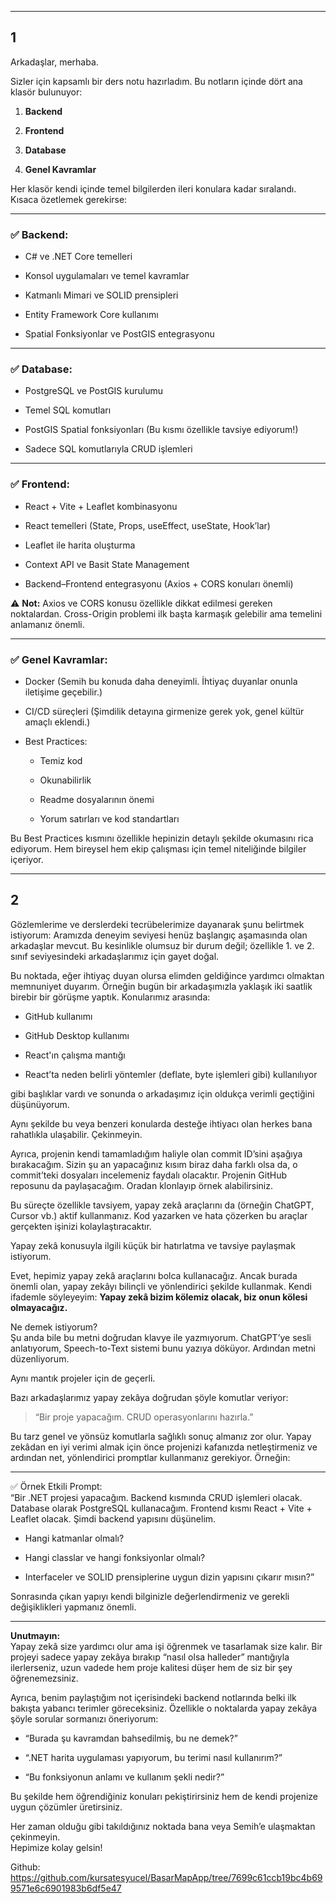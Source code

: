 
---
## 1

Arkadaşlar, merhaba.

Sizler için kapsamlı bir ders notu hazırladım. Bu notların içinde dört ana klasör bulunuyor:

1. **Backend**
    
2. **Frontend**
    
3. **Database**
    
4. **Genel Kavramlar**
    

Her klasör kendi içinde temel bilgilerden ileri konulara kadar sıralandı. Kısaca özetlemek gerekirse:

---

### ✅ Backend:

- C# ve .NET Core temelleri
    
- Konsol uygulamaları ve temel kavramlar
    
- Katmanlı Mimari ve SOLID prensipleri
    
- Entity Framework Core kullanımı
    
- Spatial Fonksiyonlar ve PostGIS entegrasyonu
    

---

### ✅ Database:

- PostgreSQL ve PostGIS kurulumu
    
- Temel SQL komutları
    
- PostGIS Spatial fonksiyonları (Bu kısmı özellikle tavsiye ediyorum!)
    
- Sadece SQL komutlarıyla CRUD işlemleri
    

---

### ✅ Frontend:

- React + Vite + Leaflet kombinasyonu
    
- React temelleri (State, Props, useEffect, useState, Hook’lar)
    
- Leaflet ile harita oluşturma
    
- Context API ve Basit State Management
    
- Backend–Frontend entegrasyonu (Axios + CORS konuları önemli)
    

⚠️ **Not:** Axios ve CORS konusu özellikle dikkat edilmesi gereken noktalardan. Cross-Origin problemi ilk başta karmaşık gelebilir ama temelini anlamanız önemli.

---

### ✅ Genel Kavramlar:

- Docker (Semih bu konuda daha deneyimli. İhtiyaç duyanlar onunla iletişime geçebilir.)
    
- CI/CD süreçleri (Şimdilik detayına girmenize gerek yok, genel kültür amaçlı eklendi.)
    
- Best Practices:
    
    - Temiz kod
        
    - Okunabilirlik
        
    - Readme dosyalarının önemi
        
    - Yorum satırları ve kod standartları
        

Bu Best Practices kısmını özellikle hepinizin detaylı şekilde okumasını rica ediyorum. Hem bireysel hem ekip çalışması için temel niteliğinde bilgiler içeriyor.



---
## 2

Gözlemlerime ve derslerdeki tecrübelerimize dayanarak şunu belirtmek istiyorum: Aramızda deneyim seviyesi henüz başlangıç aşamasında olan arkadaşlar mevcut. Bu kesinlikle olumsuz bir durum değil; özellikle 1. ve 2. sınıf seviyesindeki arkadaşlarımız için gayet doğal.

Bu noktada, eğer ihtiyaç duyan olursa elimden geldiğince yardımcı olmaktan memnuniyet duyarım. Örneğin bugün bir arkadaşımızla yaklaşık iki saatlik birebir bir görüşme yaptık. Konularımız arasında:

- GitHub kullanımı
    
- GitHub Desktop kullanımı
    
- React'ın çalışma mantığı
    
- React’ta neden belirli yöntemler (deflate, byte işlemleri gibi) kullanılıyor
    

gibi başlıklar vardı ve sonunda o arkadaşımız için oldukça verimli geçtiğini düşünüyorum.

Aynı şekilde bu veya benzeri konularda desteğe ihtiyacı olan herkes bana rahatlıkla ulaşabilir. Çekinmeyin.

Ayrıca, projenin kendi tamamladığım haliyle olan commit ID’sini aşağıya bırakacağım. Sizin şu an yapacağınız kısım biraz daha farklı olsa da, o commit’teki dosyaları incelemeniz faydalı olacaktır. Projenin GitHub reposunu da paylaşacağım. Oradan klonlayıp örnek alabilirsiniz.

Bu süreçte özellikle tavsiyem, yapay zekâ araçlarını da (örneğin ChatGPT, Cursor vb.) aktif kullanmanız. Kod yazarken ve hata çözerken bu araçlar gerçekten işinizi kolaylaştıracaktır.


Yapay zekâ konusuyla ilgili küçük bir hatırlatma ve tavsiye paylaşmak istiyorum.

Evet, hepimiz yapay zekâ araçlarını bolca kullanacağız. Ancak burada önemli olan, yapay zekâyı bilinçli ve yönlendirici şekilde kullanmak. Kendi ifademle söyleyeyim: **Yapay zekâ bizim kölemiz olacak, biz onun kölesi olmayacağız.**

Ne demek istiyorum?  
Şu anda bile bu metni doğrudan klavye ile yazmıyorum. ChatGPT’ye sesli anlatıyorum, Speech-to-Text sistemi bunu yazıya döküyor. Ardından metni düzenliyorum.

Aynı mantık projeler için de geçerli.

Bazı arkadaşlarımız yapay zekâya doğrudan şöyle komutlar veriyor:

> “Bir proje yapacağım. CRUD operasyonlarını hazırla.”

Bu tarz genel ve yönsüz komutlarla sağlıklı sonuç almanız zor olur. Yapay zekâdan en iyi verimi almak için önce projenizi kafanızda netleştirmeniz ve ardından net, yönlendirici promptlar kullanmanız gerekiyor. Örneğin:

---

✅ Örnek Etkili Prompt:  
“Bir .NET projesi yapacağım. Backend kısmında CRUD işlemleri olacak. Database olarak PostgreSQL kullanacağım. Frontend kısmı React + Vite + Leaflet olacak. Şimdi backend yapısını düşünelim.

- Hangi katmanlar olmalı?
    
- Hangi classlar ve hangi fonksiyonlar olmalı?
    
- Interfaceler ve SOLID prensiplerine uygun dizin yapısını çıkarır mısın?”
    

Sonrasında çıkan yapıyı kendi bilginizle değerlendirmeniz ve gerekli değişiklikleri yapmanız önemli.

---

**Unutmayın:**  
Yapay zekâ size yardımcı olur ama işi öğrenmek ve tasarlamak size kalır. Bir projeyi sadece yapay zekâya bırakıp “nasıl olsa halleder” mantığıyla ilerlerseniz, uzun vadede hem proje kalitesi düşer hem de siz bir şey öğrenemezsiniz.

Ayrıca, benim paylaştığım not içerisindeki backend notlarında belki ilk bakışta yabancı terimler göreceksiniz. Özellikle o noktalarda yapay zekâya şöyle sorular sormanızı öneriyorum:

- “Burada şu kavramdan bahsedilmiş, bu ne demek?”
    
- “.NET harita uygulaması yapıyorum, bu terimi nasıl kullanırım?”
    
- “Bu fonksiyonun anlamı ve kullanım şekli nedir?”
    

Bu şekilde hem öğrendiğiniz konuları pekiştirirsiniz hem de kendi projenize uygun çözümler üretirsiniz.

Her zaman olduğu gibi takıldığınız noktada bana veya Semih’e ulaşmaktan çekinmeyin.  
Hepimize kolay gelsin!

Github: https://github.com/kursatesyucel/BasarMapApp/tree/7699c61ccb19bc4b699571e6c6901983b6df5e47
